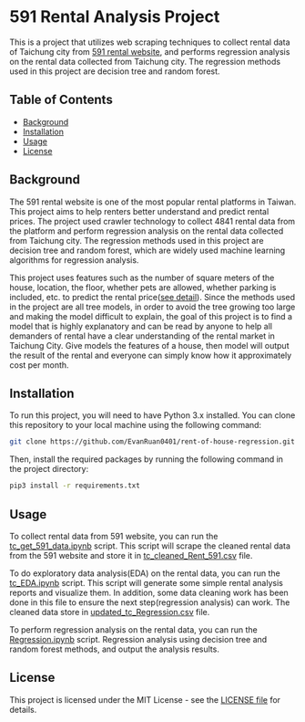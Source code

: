 # 591 Rental Analysis Project

This is a project that utilizes web scraping techniques to collect rental data of Taichung city from [591 rental website](https://rent.591.com.tw/?region=8), and performs regression analysis on the rental data collected from Taichung city. The regression methods used in this project are decision tree and random forest.

## Table of Contents

- [Background](#background)
- [Installation](#installation)
- [Usage](#usage)
- [License](#license)

## Background

The 591 rental website is one of the most popular rental platforms in Taiwan. This project aims to help renters better understand and predict rental prices. The project used crawler technology to collect 4841 rental data from the platform and perform regression analysis on the rental data collected from Taichung city. The regression methods used in this project are decision tree and random forest, which are widely used machine learning algorithms for regression analysis. 

This project uses features such as the number of square meters of the house, location, the floor, whether pets are allowed, whether parking is included, etc. to predict the rental price([see detail](https://github.com/EvanRuan0401/rent-of-house-regression/blob/main/Taichung/Analysis_Report/Regression.ipynb)). Since the methods used in the project are all tree models, in order to avoid the tree growing too large and making the model difficult to explain, the goal of this project is to find a model that is highly explanatory and can be read by anyone to help all demanders of rental have a clear understanding of the rental market in Taichung City. Give models the features of a house, then model will output the result of the rental and everyone can simply know how it approximately cost per month. 


## Installation

To run this project, you will need to have Python 3.x installed. You can clone this repository to your local machine using the following command:

```bash
git clone https://github.com/EvanRuan0401/rent-of-house-regression.git
```

Then, install the required packages by running the following command in the project directory:

```bash
pip3 install -r requirements.txt
```

## Usage

To collect rental data from 591 website, you can run the [tc_get_591_data.ipynb](https://github.com/EvanRuan0401/rent-of-house-regression/blob/main/Taichung/Taichung_591crawler/tc_get_591_data.ipynb) script. This script will scrape the cleaned rental data from the 591 website and store it in [tc_cleaned_Rent_591.csv](https://github.com/EvanRuan0401/rent-of-house-regression/blob/main/Taichung/Taichung_591crawler/tc_cleaned_Rent_591.csv) file.

To do exploratory data analysis(EDA) on the rental data, you can run the [tc_EDA.ipynb](https://github.com/EvanRuan0401/rent-of-house-regression/blob/main/Taichung/Analysis_Report/tc_EDA.ipynb) script. This script will generate some simple rental analysis reports and visualize them. In addition, some data cleaning work has been done in this file to ensure the next step(regression analysis) can work. The cleaned data store in [updated_tc_Regression.csv](https://github.com/EvanRuan0401/rent-of-house-regression/blob/main/Taichung/Analysis_Report/updated_tc_Regression.csv) file.

To perform regression analysis on the rental data, you can run the [Regression.ipynb](https://github.com/EvanRuan0401/rent-of-house-regression/blob/main/Taichung/Analysis_Report/Regression.ipynb) script. Regression analysis using decision tree and random forest methods, and output the analysis results.

## License

This project is licensed under the MIT License - see the [LICENSE file](https://github.com/EvanRuan0401/rent-of-house-regression/blob/main/LICENSE) for details.